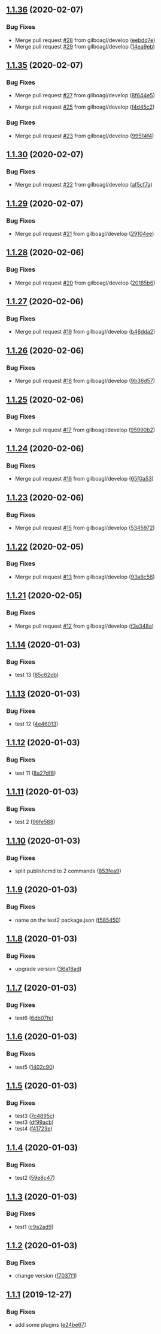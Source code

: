 ## [1.1.36](https://github.com/gilboagl/circleci-test/compare/v1.1.35...v1.1.36) (2020-02-07)


### Bug Fixes

* Merge pull request [#28](https://github.com/gilboagl/circleci-test/issues/28) from gilboagl/develop ([eebdd7e](https://github.com/gilboagl/circleci-test/commit/eebdd7eef7ce03bd386a80c02e12362e9aa35919))
* Merge pull request [#29](https://github.com/gilboagl/circleci-test/issues/29) from gilboagl/develop ([14ea9eb](https://github.com/gilboagl/circleci-test/commit/14ea9ebd51854e5f05fd4d0861d8b07d93ad0ea3))

## [1.1.35](https://github.com/gilboagl/circleci-test/compare/v1.1.34...v1.1.35) (2020-02-07)


### Bug Fixes

* Merge pull request [#27](https://github.com/gilboagl/circleci-test/issues/27) from gilboagl/develop ([8f644e5](https://github.com/gilboagl/circleci-test/commit/8f644e56f857cd46d2df3f69c6d125ccdea4695b))

* Merge pull request [#25](https://github.com/gilboagl/circleci-test/issues/25) from gilboagl/develop ([f4d45c2](https://github.com/gilboagl/circleci-test/commit/f4d45c247a50c82088b198813a4e0f2e856d3c8b))

### Bug Fixes

* Merge pull request [#23](https://github.com/gilboagl/circleci-test/issues/23) from gilboagl/develop ([99514f4](https://github.com/gilboagl/circleci-test/commit/99514f4c736c9b0de34d8d7538aae35c2ebc8899))

## [1.1.30](https://github.com/gilboagl/circleci-test/compare/v1.1.29...v1.1.30) (2020-02-07)


### Bug Fixes

* Merge pull request [#22](https://github.com/gilboagl/circleci-test/issues/22) from gilboagl/develop ([af5cf7a](https://github.com/gilboagl/circleci-test/commit/af5cf7abf77a830046ba535967ed222cc75a7821))

## [1.1.29](https://github.com/gilboagl/circleci-test/compare/v1.1.28...v1.1.29) (2020-02-07)


### Bug Fixes

* Merge pull request [#21](https://github.com/gilboagl/circleci-test/issues/21) from gilboagl/develop ([29104ee](https://github.com/gilboagl/circleci-test/commit/29104ee45eda65b73231c20b778ee9af4761a288))

## [1.1.28](https://github.com/gilboagl/circleci-test/compare/v1.1.27...v1.1.28) (2020-02-06)


### Bug Fixes

* Merge pull request [#20](https://github.com/gilboagl/circleci-test/issues/20) from gilboagl/develop ([20185b6](https://github.com/gilboagl/circleci-test/commit/20185b65f5da22205f4e09e54d7c96fac809fb3c))

## [1.1.27](https://github.com/gilboagl/circleci-test/compare/v1.1.26...v1.1.27) (2020-02-06)


### Bug Fixes

* Merge pull request [#19](https://github.com/gilboagl/circleci-test/issues/19) from gilboagl/develop ([b46dda2](https://github.com/gilboagl/circleci-test/commit/b46dda2314faa38438df13b6862450676ad9996f))

## [1.1.26](https://github.com/gilboagl/circleci-test/compare/v1.1.25...v1.1.26) (2020-02-06)


### Bug Fixes

* Merge pull request [#18](https://github.com/gilboagl/circleci-test/issues/18) from gilboagl/develop ([9b36d57](https://github.com/gilboagl/circleci-test/commit/9b36d576cf6f1ffec94c893890e97a0ae7dc9a7d))

## [1.1.25](https://github.com/gilboagl/circleci-test/compare/v1.1.24...v1.1.25) (2020-02-06)


### Bug Fixes

* Merge pull request [#17](https://github.com/gilboagl/circleci-test/issues/17) from gilboagl/develop ([95990b2](https://github.com/gilboagl/circleci-test/commit/95990b2c441897c1d9e2f6c24d658b3e9b604198))

## [1.1.24](https://github.com/gilboagl/circleci-test/compare/v1.1.23...v1.1.24) (2020-02-06)


### Bug Fixes

* Merge pull request [#16](https://github.com/gilboagl/circleci-test/issues/16) from gilboagl/develop ([65f0a53](https://github.com/gilboagl/circleci-test/commit/65f0a53880a4ec4f1cf42ccb29ee42f73434c8d0))

## [1.1.23](https://github.com/gilboagl/circleci-test/compare/v1.1.22...v1.1.23) (2020-02-06)


### Bug Fixes

* Merge pull request [#15](https://github.com/gilboagl/circleci-test/issues/15) from gilboagl/develop ([5345972](https://github.com/gilboagl/circleci-test/commit/53459721e103f6297b8a879b57a5b71e076c3fef))

## [1.1.22](https://github.com/gilboagl/circleci-test/compare/v1.1.21...v1.1.22) (2020-02-05)


### Bug Fixes

* Merge pull request [#13](https://github.com/gilboagl/circleci-test/issues/13) from gilboagl/develop ([93a8c56](https://github.com/gilboagl/circleci-test/commit/93a8c56bb23b04f538c41d760f10d28fc4dbc37a))

## [1.1.21](https://github.com/gilboagl/circleci-test/compare/v1.1.20...v1.1.21) (2020-02-05)


### Bug Fixes

* Merge pull request [#12](https://github.com/gilboagl/circleci-test/issues/12) from gilboagl/develop ([f3e348a](https://github.com/gilboagl/circleci-test/commit/f3e348a1c69ccff946712979375a7bbd985f1fba))

## [1.1.14](https://github.com/gilboagl/circleci-test/compare/v1.1.13...v1.1.14) (2020-01-03)


### Bug Fixes

* test 13 ([85c62db](https://github.com/gilboagl/circleci-test/commit/85c62db261b90076f01e25530c446f0a93cd44d6))

## [1.1.13](https://github.com/gilboagl/circleci-test/compare/v1.1.12...v1.1.13) (2020-01-03) 


### Bug Fixes

* test 12 ([4e46013](https://github.com/gilboagl/circleci-test/commit/4e46013cf9a3101b650af56a685ea9cc8c576eb3))

## [1.1.12](https://github.com/gilboagl/circleci-test/compare/v1.1.11...v1.1.12) (2020-01-03)


### Bug Fixes

* test 11 ([8a27df8](https://github.com/gilboagl/circleci-test/commit/8a27df8705058b73031f2bf3eb919b38c2a630c2))

## [1.1.11](https://github.com/gilboagl/circleci-test/compare/v1.1.10...v1.1.11) (2020-01-03)


### Bug Fixes

* test 2 ([96fe588](https://github.com/gilboagl/circleci-test/commit/96fe588b7381e832401f72edfa8caca68ad62953))

## [1.1.10](https://github.com/gilboagl/circleci-test/compare/v1.1.9...v1.1.10) (2020-01-03)


### Bug Fixes

* split publishcmd to 2 commands ([853fea9](https://github.com/gilboagl/circleci-test/commit/853fea9fc16c6bf64f6df8cebe8b72e624c8b7ec))

## [1.1.9](https://github.com/gilboagl/circleci-test/compare/v1.1.8...v1.1.9) (2020-01-03)


### Bug Fixes

* name on the test2 package.json ([f585450](https://github.com/gilboagl/circleci-test/commit/f5854504ec14b767f47f4534c0734cadc555fb46))

## [1.1.8](https://github.com/gilboagl/circleci-test/compare/v1.1.7...v1.1.8) (2020-01-03)


### Bug Fixes

* upgrade version ([36a18ad](https://github.com/gilboagl/circleci-test/commit/36a18adafa2e102e6f69255d9747178a0de0097a))

## [1.1.7](https://github.com/gilboagl/circleci-test/compare/v1.1.6...v1.1.7) (2020-01-03)


### Bug Fixes

* test6 ([6db07fe](https://github.com/gilboagl/circleci-test/commit/6db07fecd9fe27d3de4661e882ddf31a9314201e))

## [1.1.6](https://github.com/gilboagl/circleci-test/compare/v1.1.5...v1.1.6) (2020-01-03)


### Bug Fixes

* test5 ([1402c90](https://github.com/gilboagl/circleci-test/commit/1402c9069f61731b64ac9777c7852996f0e02647))

## [1.1.5](https://github.com/gilboagl/circleci-test/compare/v1.1.4...v1.1.5) (2020-01-03)


### Bug Fixes

* test3 ([7c4895c](https://github.com/gilboagl/circleci-test/commit/7c4895cf24a133148eb81e8ea4cc17584fdbdbd1))
* test3 ([df99acb](https://github.com/gilboagl/circleci-test/commit/df99acbaf7d8caa6e05882bc0b6eeb480889afa0))
* test4 ([f41723e](https://github.com/gilboagl/circleci-test/commit/f41723e7b0ae637b68cda3d7c7977dc0ba0989c9))

## [1.1.4](https://github.com/gilboagl/circleci-test/compare/v1.1.3...v1.1.4) (2020-01-03)


### Bug Fixes

* test2 ([59e8c47](https://github.com/gilboagl/circleci-test/commit/59e8c47d445182b52a256fa894f996908e1524c1))

## [1.1.3](https://github.com/gilboagl/circleci-test/compare/v1.1.2...v1.1.3) (2020-01-03)


### Bug Fixes

* test1 ([c9a2ad9](https://github.com/gilboagl/circleci-test/commit/c9a2ad95d269e645965b2907149169c88fe44985))

## [1.1.2](https://github.com/gilboagl/circleci-test/compare/v1.1.1...v1.1.2) (2020-01-03)


### Bug Fixes

* change version ([f7037f1](https://github.com/gilboagl/circleci-test/commit/f7037f1d086d51d3590d71a2159df247fbeb101c))

## [1.1.1](https://github.com/gilboagl/circleci-test/compare/v1.1.0...v1.1.1) (2019-12-27)


### Bug Fixes

* add some plugins ([e24be67](https://github.com/gilboagl/circleci-test/commit/e24be67d35d8e237b98b05b237e9b7ebe79a56a7))
